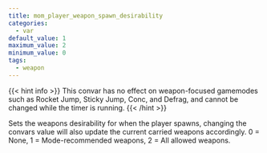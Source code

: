 ```yaml
---
title: mom_player_weapon_spawn_desirability
categories:
  - var
default_value: 1
maximum_value: 2
minimum_value: 0
tags:
  - weapon
---
```


{{< hint info >}}
This convar has no effect on weapon-focused gamemodes such as Rocket Jump, Sticky Jump, Conc, and Defrag, and cannot be changed while the timer is running.
{{< /hint >}}

Sets the weapons desirability for when the player spawns, changing the convars value will also update the current carried weapons accordingly.
0 = None, 1 = Mode-recommended weapons, 2 = All allowed weapons.
